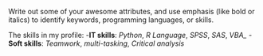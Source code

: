 Write out some of your awesome attributes, and use emphasis (like bold or italics) to identify keywords, programming languages, or skills. 

The skills in my profile:
-**IT skills**: _Python_, _R_ _Language_, *SPSS*, *SAS*, *VBA_*
-**Soft skills**: _Teamwork_, _multi-tasking_, _Critical_ _analysis_

